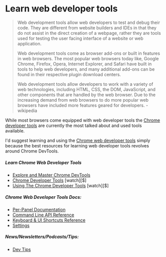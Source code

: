 # Learn web developer tools

> Web development tools allow web developers to test and debug their code. They are different from website builders and IDEs in that they do not assist in the direct creation of a webpage, rather they are tools used for testing the user facing interface of a website or web application.
>
> Web development tools come as browser add-ons or built in features in web browsers. The most popular web browsers today like, Google Chrome, Firefox, Opera, Internet Explorer, and Safari have built in tools to help web developers, and many additional add-ons can be found in their respective plugin download centers.
>
> Web development tools allow developers to work with a variety of web technologies, including HTML, CSS, the DOM, JavaScript, and other components that are handled by the web browser. Due to the increasing demand from web browsers to do more popular web browsers have included more features geared for developers. - wikipedia

While most browsers come equipped with web developer tools the [Chrome developer tools](https://developers.google.com/web/tools/chrome-devtools/) are currently the most talked about and used tools available.

I'd suggest learning and using the [Chrome web developer tools](https://developers.google.com/web/tools/chrome-devtools/) simply because the best resources for learning web developer tools revolves around Chrome DevTools. 

##### Learn Chrome Web Developer Tools

* [Explore and Master Chrome DevTools](http://discover-devtools.codeschool.com/)
* [Chrome Developer Tools](https://code.tutsplus.com/courses/chrome-developer-tools) [watch][$]
* [Using The Chrome Developer Tools](http://www.pluralsight.com/courses/chrome-developer-tools) [watch][$]

##### Chrome Web Developer Tools Docs:

* [Per-Panel Documentation](https://developers.google.com/web/tools/chrome-devtools/#docs)
* [Command Line API Reference](https://developers.google.com/web/tools/javascript/command-line/command-line-reference?hl=en)
* [Keyboard & UI Shortcuts Reference](https://developers.google.com/web/tools/iterate/inspect-styles/shortcuts)
* [Settings](https://developer.chrome.com/devtools/docs/settings)

##### News/Newsletters/Podcasts/Tips:

* [Dev Tips](https://umaar.com/dev-tips/)





















 






